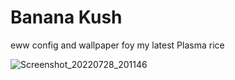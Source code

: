 # Banana Kush
eww config and wallpaper foy my latest Plasma rice

![Screenshot_20220728_201146](https://user-images.githubusercontent.com/110260369/181837600-905541aa-78bf-489c-bd93-01d8fae7a115.png)
